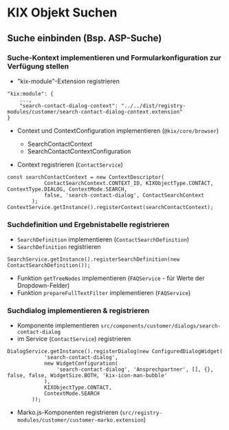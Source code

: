 # KIX Objekt Suchen

## Suche einbinden (Bsp. ASP-Suche)

### Suche-Kontext implementieren und Formularkonfiguration zur Verfügung stellen
- "kix-module"-Extension registrieren

```
"kix:module": {
    ...,
    "search-contact-dialog-context": "../../dist/registry-modules/customer/search-contact-dialog-context.extension"
}
```
- Context und ContextConfiguration implementieren (`@kix/core/browser`)
    - SearchContactContext
    - SearchContactContextConfiguration

- Context registrieren (`ContactService`)

```
const searchContactContext = new ContextDescriptor(
            ContactSearchContext.CONTEXT_ID, KIXObjectType.CONTACT, ContextType.DIALOG, ContextMode.SEARCH,
            false, 'search-contact-dialog', ContactSearchContext
        );
ContextService.getInstance().registerContext(searchContactContext);
```
### Suchdefinition und Ergebnistabelle registrieren

- `SearchDefinition` implementieren (`ContactSearchDefinition`)
- `SearchDefinition` registrieren
```
SearchService.getInstance().registerSearchDefinition(new ContactSearchDefinition());
```
- Funktion `getTreeNodes` implementieren (`FAQService` - für Werte der Dropdown-Felder)
- Funktion `prepareFullTextFilter` implementieren (`FAQService`)

### Suchdialog implementieren & registrieren
- Komponente implementieren `src/components/customer/dialogs/search-contact-dialog`
- im Service (`ContactService`) registrieren
```
DialogService.getInstance().registerDialog(new ConfiguredDialogWidget(
            'search-contact-dialog',
            new WidgetConfiguration(
                'search-contact-dialog', 'Ansprechpartner', [], {}, false, false, WidgetSize.BOTH, 'kix-icon-man-bubble'
            ),
            KIXObjectType.CONTACT,
            ContextMode.SEARCH
        ));
```
- Marko.js-Komponenten registrieren (`src/registry-modules/customer/customer-marko.extension`)